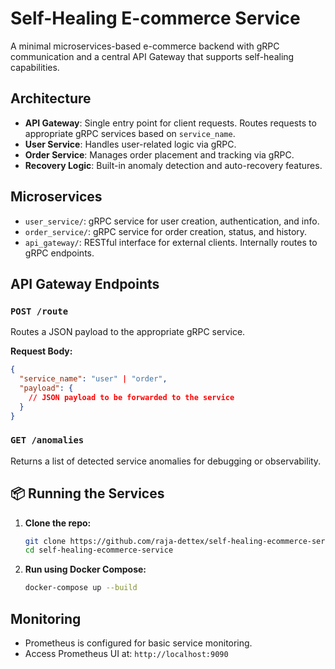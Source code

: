 #  Self-Healing E-commerce Service

A minimal microservices-based e-commerce backend with gRPC communication and a central API Gateway that supports self-healing capabilities.

##  Architecture

- **API Gateway**: Single entry point for client requests. Routes requests to appropriate gRPC services based on `service_name`.
- **User Service**: Handles user-related logic via gRPC.
- **Order Service**: Manages order placement and tracking via gRPC.
- **Recovery Logic**: Built-in anomaly detection and auto-recovery features.

##  Microservices

- `user_service/`: gRPC service for user creation, authentication, and info.
- `order_service/`: gRPC service for order creation, status, and history.
- `api_gateway/`: RESTful interface for external clients. Internally routes to gRPC endpoints.

##  API Gateway Endpoints

### `POST /route`

Routes a JSON payload to the appropriate gRPC service.

**Request Body:**
```json
{
  "service_name": "user" | "order",
  "payload": {
    // JSON payload to be forwarded to the service
  }
}
```

### `GET /anomalies`

Returns a list of detected service anomalies for debugging or observability.

## 📦 Running the Services

1. **Clone the repo:**
   ```bash
   git clone https://github.com/raja-dettex/self-healing-ecommerce-service.git
   cd self-healing-ecommerce-service
   ```

2. **Run using Docker Compose:**
   ```bash
   docker-compose up --build
   ```
   
##  Monitoring

- Prometheus is configured for basic service monitoring.
- Access Prometheus UI at: `http://localhost:9090`



